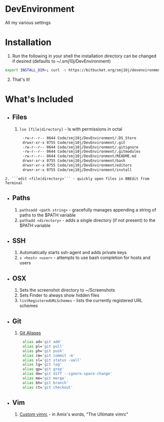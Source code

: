 DevEnvironment
==============

All my various settings

# Installation #

1. Run the following in your shell the installation directory can be changed if desired (defaults to ~/.smj10j/DevEnvironment)
``` .bash 
export INSTALL_DIR=; curl -s https://bitbucket.org/smj10j/devenvironment/raw/e6829c9aeea0ef987ab78c406d19d0dd1deb1df2/install/install.sh | /bin/bash
```
2. That's it!



# What's Included #

- ## Files ##
	1. ```lso [file|directory]``` - ls with permissions in octal
``` .bash
		-rw-r--r-- 0644 Code/smj10j/DevEnvironment/.DS_Store
		drwxr-xr-x 0755 Code/smj10j/DevEnvironment/.git
		-rw-r--r-- 0644 Code/smj10j/DevEnvironment/.gitignore
		-rw-r--r-- 0644 Code/smj10j/DevEnvironment/.gitmodules
		-rw-r--r-- 0644 Code/smj10j/DevEnvironment/README.md
		drwxr-xr-x 0755 Code/smj10j/DevEnvironment/bash
		drwxr-xr-x 0755 Code/smj10j/DevEnvironment/editors
		drwxr-xr-x 0755 Code/smj10j/DevEnvironment/install
```		
	2. ```edit <file|directory>``` - quickly open files in BBEdit from Terminal
	
	
- ## Paths ##
	1. ```pathsadd <path string>``` - gracefully manages appending a string of paths to the $PATH variable
	2. ```pathadd <directory>``` - adds a single directory (if not present) to the $PATH variable
		
		
- ## SSH ##
	1. Automatically starts ssh-agent and adds private keys
	2. ```s <host> <user>``` - attempts to use bash completion for hosts and users


- ## OSX ##
	1. Sets the screenshot directory to  ~/Screenshots
	2. Sets Finder to always show hidden files
	3. ```listRegisteredURLSchemes``` - lists the currently registered URL schemes


- ## Git ##
	1. [Git Aliases](http://www.jperla.com/blog/post/teach-yourself-git-in-2-minutes)
``` .bash
		alias ad='git add'
		alias pl='git pull'
		alias ph='git push'
		alias cm='git commit -m'
		alias sl='git status -uall'
		alias lg='git log'
		alias gp='git grep'
		alias de='git diff --ignore-space-change'
		alias me='git merge'
		alias bh='git branch'
		alias ct='git checkout'
```

- ## Vim ##
	1. [Custom vimrc](https://github.com/amix/vimrc) - in Amix's words, "The Ultimate vimrc"
		
		
		
		
		
		
		
		
		